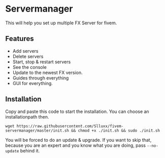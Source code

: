 # Servermanager

This will help you set up multiple FX Server for fivem.

## Features

+ Add servers
+ Delete servers
+ Start, stop & restart servers
+ See the console
+ Update to the newest FX version.
+ Guides through everything
+ GUI for everything.



## Installation

Copy and paste this code to start the installation.
You can choose an installationpath then.

```shell
wget https://raw.githubusercontent.com/Slluxx/fivem-servermanager/master/init.sh && chmod +x ./init.sh && sudo ./init.sh
```

You will be forced to do an update & upgrade. If you want to skip that, because you are an expert and you know what you are doing, pass `--no-update` behind it.
